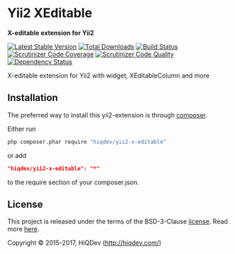 # Yii2 XEditable

**X-editable extension for Yii2**

[![Latest Stable Version](https://poser.pugx.org/hiqdev/yii2-x-editable/v/stable)](https://packagist.org/packages/hiqdev/yii2-x-editable)
[![Total Downloads](https://poser.pugx.org/hiqdev/yii2-x-editable/downloads)](https://packagist.org/packages/hiqdev/yii2-x-editable)
[![Build Status](https://img.shields.io/travis/hiqdev/yii2-x-editable.svg)](https://travis-ci.org/hiqdev/yii2-x-editable)
[![Scrutinizer Code Coverage](https://img.shields.io/scrutinizer/coverage/g/hiqdev/yii2-x-editable.svg)](https://scrutinizer-ci.com/g/hiqdev/yii2-x-editable/)
[![Scrutinizer Code Quality](https://img.shields.io/scrutinizer/g/hiqdev/yii2-x-editable.svg)](https://scrutinizer-ci.com/g/hiqdev/yii2-x-editable/)
[![Dependency Status](https://www.versioneye.com/php/hiqdev:yii2-x-editable/dev-master/badge.svg)](https://www.versioneye.com/php/hiqdev:yii2-x-editable/dev-master)

X-editable extension for Yii2 with widget, XEditableColumn and more

## Installation

The preferred way to install this yii2-extension is through [composer](http://getcomposer.org/download/).

Either run

```sh
php composer.phar require "hiqdev/yii2-x-editable"
```

or add

```json
"hiqdev/yii2-x-editable": "*"
```

to the require section of your composer.json.

## License

This project is released under the terms of the BSD-3-Clause [license](LICENSE).
Read more [here](http://choosealicense.com/licenses/bsd-3-clause).

Copyright © 2015-2017, HiQDev (http://hiqdev.com/)
